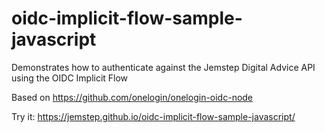 # oidc-implicit-flow-sample-javascript

Demonstrates how to authenticate against the Jemstep Digital Advice API using the OIDC Implicit Flow

Based on https://github.com/onelogin/onelogin-oidc-node

Try it: https://jemstep.github.io/oidc-implicit-flow-sample-javascript/
